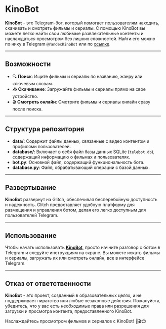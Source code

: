 # KinoBot

**KinoBot** - это Telegram-бот, который помогает пользователям находить, скачивать и смотреть фильмы и сериалы. С помощью KinoBot вы можете легко найти свои любимые развлекательные контенты и наслаждаться просмотром без лишних сложностей. Найти его можно по нику в Telegram `@YandexKinoBot` или по [ссылке]([KinoBot](https://t.me/@YandexKinoBot)).

---

## Возможности

- 🔍 **Поиск**: Ищите фильмы и сериалы по названию, жанру или ключевым словам.
- 📥 **Скачивание**: Загружайте фильмы и сериалы прямо на свое устройство.
- 🎬 **Смотреть онлайн**: Смотрите фильмы и сериалы онлайн сразу после поиска.


---

## Структура репозитория

- **data/**: Содержит файлы данных, связанные с видео контентом и профилями пользователей.
- **database/**: Включает в себя файл базы данных SQLite (`telebot.db`), содержащий информацию о фильмах и пользователях.
- **bot.py**: Основной файл, содержащий функциональность бота.
- **database.py**: Файл, обрабатывающий операции с базой данных.

---

## Развертывание

**KinoBot** развернут на Glitch, обеспечивая бесперебойную доступность и надежность. Glitch предоставляет удобную платформу для размещения и управления ботом, делая его легко доступным для пользователей Telegram.

---

## Использование

Чтобы начать использовать **[KinoBot](https://t.me/@YandexKinoBot)**, просто начните разговор с ботом в Telegram и следуйте инструкциям на экране. Вы можете искать фильмы и сериалы, загружать их или смотреть онлайн, все в интерфейсе Telegram.

---

## Отказ от ответственности

**KinoBot** - это проект, созданный в образовательных целях, и не поддерживает пиратство или любые незаконные действия. Пожалуйста, убедитесь, что у вас есть необходимые права или разрешения для загрузки и просмотра контента, предоставленного KinoBot.

Наслаждайтесь просмотром фильмов и сериалов с KinoBot! 🍿🎬📺
